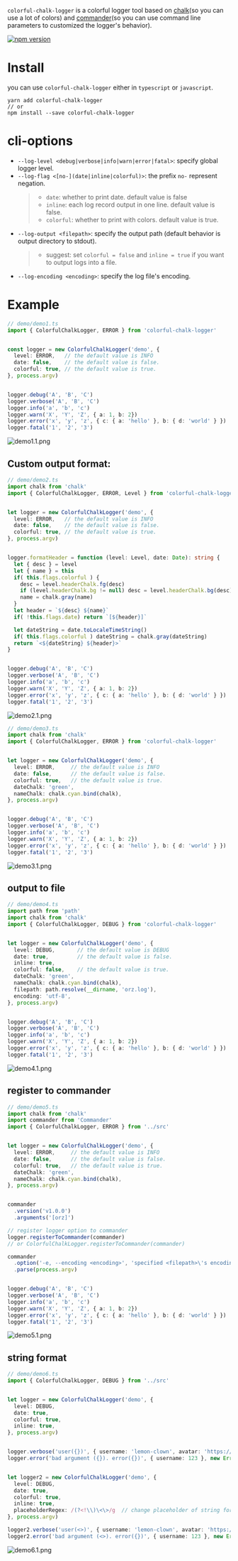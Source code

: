`colorful-chalk-logger` is a colorful logger tool based on [chalk](https://github.com/chalk/chalk)(so you can use a lot of colors) and [commander](https://github.com/tj/commander.js)(so you can use command line parameters to customized the logger's behavior).


[![npm version](https://img.shields.io/npm/v/colorful-chalk-logger.svg)](https://www.npmjs.com/package/colorful-chalk-logger)


# Install
you can use `colorful-chalk-logger` either in `typescript` or `javascript`.
```shell
yarn add colorful-chalk-logger
// or
npm install --save colorful-chalk-logger
```


# cli-options
* `--log-level <debug|verbose|info|warn|error|fatal>`: specify global logger level.
* `--log-flag <[no-](date|inline|colorful)>`: the prefix `no-` represent negation.
  > - `date`: whether to print date. default value is false
  > - `inline`: each log record output in one line. default value is false.
  > - `colorful`: whether to print with colors. default value is true.
* `--log-output <filepath>`: specify the output path (default behavior is output directory to stdout).
  > - suggest: set `colorful = false` and `inline = true` if you want to output logs into a file.
* `--log-encoding <encoding>`: specify the log file's encoding.


# Example
```typescript
// demo/demo1.ts
import { ColorfulChalkLogger, ERROR } from 'colorful-chalk-logger'


const logger = new ColorfulChalkLogger('demo', {
  level: ERROR,   // the default value is INFO
  date: false,    // the default value is false.
  colorful: true, // the default value is true.
}, process.argv)


logger.debug('A', 'B', 'C')
logger.verbose('A', 'B', 'C')
logger.info('a', 'b', 'c')
logger.warn('X', 'Y', 'Z', { a: 1, b: 2})
logger.error('x', 'y', 'z', { c: { a: 'hello' }, b: { d: 'world' } })
logger.fatal('1', '2', '3')
```
![demo1.1.png](https://raw.githubusercontent.com/LittleClown/colorful-chalk-logger/master/screenshots/demo1.1.png)

## Custom output format:
```typescript
// demo/demo2.ts
import chalk from 'chalk'
import { ColorfulChalkLogger, ERROR, Level } from 'colorful-chalk-logger'


let logger = new ColorfulChalkLogger('demo', {
  level: ERROR,   // the default value is INFO
  date: false,    // the default value is false.
  colorful: true, // the default value is true.
}, process.argv)


logger.formatHeader = function (level: Level, date: Date): string {
  let { desc } = level
  let { name } = this
  if( this.flags.colorful ) {
    desc = level.headerChalk.fg(desc)
    if (level.headerChalk.bg != null) desc = level.headerChalk.bg(desc)
    name = chalk.gray(name)
  }
  let header = `${desc} ${name}`
  if( !this.flags.date) return `[${header}]`

  let dateString = date.toLocaleTimeString()
  if( this.flags.colorful ) dateString = chalk.gray(dateString)
  return `<${dateString} ${header}>`
}


logger.debug('A', 'B', 'C')
logger.verbose('A', 'B', 'C')
logger.info('a', 'b', 'c')
logger.warn('X', 'Y', 'Z', { a: 1, b: 2})
logger.error('x', 'y', 'z', { c: { a: 'hello' }, b: { d: 'world' } })
logger.fatal('1', '2', '3')
```
![demo2.1.png](https://raw.githubusercontent.com/LittleClown/colorful-chalk-logger/master/screenshots/demo2.1.png)

```typescript
// demo/demo3.ts
import chalk from 'chalk'
import { ColorfulChalkLogger, ERROR } from 'colorful-chalk-logger'


let logger = new ColorfulChalkLogger('demo', {
  level: ERROR,     // the default value is INFO
  date: false,      // the default value is false.
  colorful: true,   // the default value is true.
  dateChalk: 'green',
  nameChalk: chalk.cyan.bind(chalk),
}, process.argv)


logger.debug('A', 'B', 'C')
logger.verbose('A', 'B', 'C')
logger.info('a', 'b', 'c')
logger.warn('X', 'Y', 'Z', { a: 1, b: 2})
logger.error('x', 'y', 'z', { c: { a: 'hello' }, b: { d: 'world' } })
logger.fatal('1', '2', '3')
```
![demo3.1.png](https://raw.githubusercontent.com/LittleClown/colorful-chalk-logger/master/screenshots/demo3.1.png)

## output to file
```typescript
// demo/demo4.ts
import path from 'path'
import chalk from 'chalk'
import { ColorfulChalkLogger, DEBUG } from 'colorful-chalk-logger'


let logger = new ColorfulChalkLogger('demo', {
  level: DEBUG,       // the default value is DEBUG
  date: true,         // the default value is false.
  inline: true,
  colorful: false,    // the default value is true.
  dateChalk: 'green',
  nameChalk: chalk.cyan.bind(chalk),
  filepath: path.resolve(__dirname, 'orz.log'),
  encoding: 'utf-8',
}, process.argv)


logger.debug('A', 'B', 'C')
logger.verbose('A', 'B', 'C')
logger.info('a', 'b', 'c')
logger.warn('X', 'Y', 'Z', { a: 1, b: 2})
logger.error('x', 'y', 'z', { c: { a: 'hello' }, b: { d: 'world' } })
logger.fatal('1', '2', '3')
```
![demo4.1.png](https://raw.githubusercontent.com/LittleClown/colorful-chalk-logger/master/screenshots/demo4.1.png)


## register to commander
```typescript
// demo/demo5.ts
import chalk from 'chalk'
import commander from 'Commander'
import { ColorfulChalkLogger, ERROR } from '../src'


let logger = new ColorfulChalkLogger('demo', {
  level: ERROR,     // the default value is INFO
  date: false,      // the default value is false.
  colorful: true,   // the default value is true.
  dateChalk: 'green',
  nameChalk: chalk.cyan.bind(chalk),
}, process.argv)


commander
  .version('v1.0.0')
  .arguments('[orz]')

// register logger option to commander
logger.registerToCommander(commander)
// or ColorfulChalkLogger.registerToCommander(commander)

commander
  .option('-e, --encoding <encoding>', 'specified <filepath>\'s encoding')
  .parse(process.argv)


logger.debug('A', 'B', 'C')
logger.verbose('A', 'B', 'C')
logger.info('a', 'b', 'c')
logger.warn('X', 'Y', 'Z', { a: 1, b: 2})
logger.error('x', 'y', 'z', { c: { a: 'hello' }, b: { d: 'world' } })
logger.fatal('1', '2', '3')
```
![demo5.1.png](https://raw.githubusercontent.com/LittleClown/colorful-chalk-logger/master/screenshots/demo5.1.png)


## string format
```typescript
// demo/demo6.ts
import { ColorfulChalkLogger, DEBUG } from '../src'


let logger = new ColorfulChalkLogger('demo', {
  level: DEBUG,
  date: true,
  colorful: true,
  inline: true,
}, process.argv)


logger.verbose('user({})', { username: 'lemon-clown', avatar: 'https://avatars0.githubusercontent.com/u/42513619?s=400&u=d878f4532bb5749979e18f3696b8985b90e9f78b&v=4' })
logger.error('bad argument ({}). error({})', { username: 123 }, new Error('username is invalid'))


let logger2 = new ColorfulChalkLogger('demo', {
  level: DEBUG,
  date: true,
  colorful: true,
  inline: true,
  placeholderRegex: /(?<!\\)\<\>/g  // change placeholder of string format
}, process.argv)

logger2.verbose('user(<>)', { username: 'lemon-clown', avatar: 'https://avatars0.githubusercontent.com/u/42513619?s=400&u=d878f4532bb5749979e18f3696b8985b90e9f78b&v=4' })
logger2.error('bad argument (<>). error({})', { username: 123 }, new Error('username is invalid'))
```
![demo6.1.png](https://raw.githubusercontent.com/LittleClown/colorful-chalk-logger/master/screenshots/demo6.1.png)


